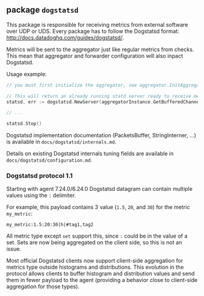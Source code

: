 ## package `dogstatsd`

This package is responsible for receiving metrics from external software over
UDP or UDS. Every package has to follow the Dogstatsd format:
http://docs.datadoghq.com/guides/dogstatsd/.

Metrics will be sent to the aggregator just like regular metrics from checks.
This mean that aggregator and forwarder configuration will also inpact
Dogstatsd.

Usage example:
```go
// you must first initialize the aggregator, see aggregator.InitAggregator

// This will return an already running statd server ready to receive metrics
statsd, err := dogstatsd.NewServer(aggregatorInstance.GetBufferedChannels())

// ...

statsd.Stop()
```

Dogstatsd implementation documentation (PacketsBuffer, StringInterner, ...) is available
in `docs/dogstatsd/internals.md`.

Details on existing Dogstatsd internals tuning fields are available in `docs/dogstatsd/configuration.md`.

### Dogstatsd protocol 1.1

Starting with agent 7.24.0/6.24.0 Dogstatsd datagram can contain multiple values using the `:` delimiter.

For example, this payload contains 3 value (`1.5`, `20`, and `30`) for the metric `my_metric`:
```
my_metric:1.5:20:30|h|#tag1,tag2
```

All metric type except `set` support this, since `:` could be in the value of a
set. Sets are now being aggregated on the client side, so this is not an issue.

Most official Dogstatsd clients now support client-side aggregation for metrics
type outside histograms and distributions. This evolution in the protocol allows
clients to buffer histogram and distribution values and send them in fewer
payload to the agent (providing a behavior close to client-side aggregation for
those types).
